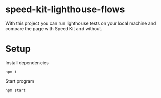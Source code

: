 # speed-kit-lighthouse-flows

With this project you can run lighthouse tests on your local machine and compare the page with Speed Kit and without.

# Setup
Install dependencies
```
npm i
```

Start program
```
npm start
```
